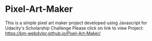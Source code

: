 # Pixel-Art-Maker
This is a simple pixel art maker project developed using Javascript for Udacity's Scholarship Challenge
Please click on link to view Project: https://km-webdvlpr.github.io/Pixel-Art-Maker/
